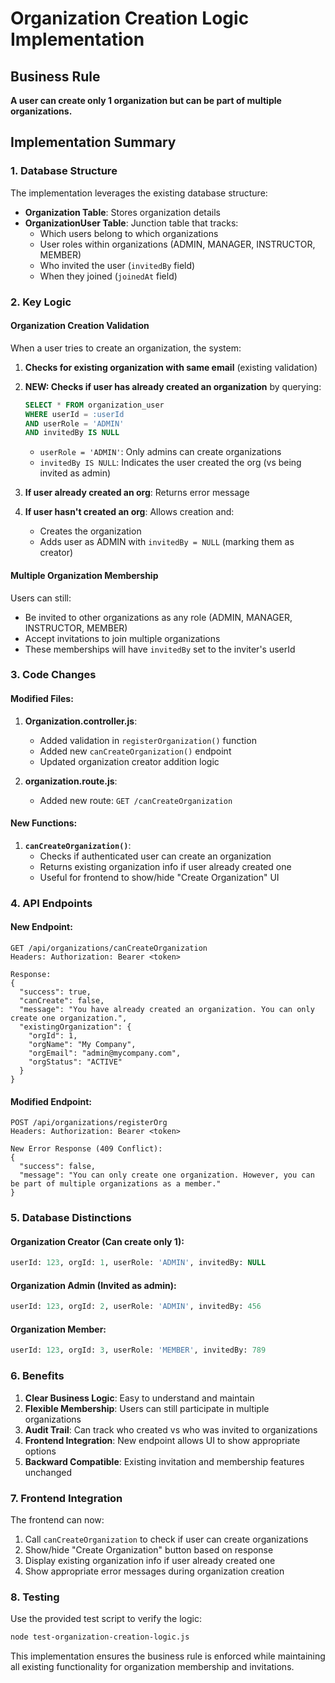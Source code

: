 # Organization Creation Logic Implementation

## Business Rule
**A user can create only 1 organization but can be part of multiple organizations.**

## Implementation Summary

### 1. Database Structure
The implementation leverages the existing database structure:

- **Organization Table**: Stores organization details
- **OrganizationUser Table**: Junction table that tracks:
  - Which users belong to which organizations
  - User roles within organizations (ADMIN, MANAGER, INSTRUCTOR, MEMBER)
  - Who invited the user (`invitedBy` field)
  - When they joined (`joinedAt` field)

### 2. Key Logic

#### Organization Creation Validation
When a user tries to create an organization, the system:

1. **Checks for existing organization with same email** (existing validation)
2. **NEW: Checks if user has already created an organization** by querying:
   ```sql
   SELECT * FROM organization_user 
   WHERE userId = :userId 
   AND userRole = 'ADMIN' 
   AND invitedBy IS NULL
   ```
   - `userRole = 'ADMIN'`: Only admins can create organizations
   - `invitedBy IS NULL`: Indicates the user created the org (vs being invited as admin)

3. **If user already created an org**: Returns error message
4. **If user hasn't created an org**: Allows creation and:
   - Creates the organization
   - Adds user as ADMIN with `invitedBy = NULL` (marking them as creator)

#### Multiple Organization Membership
Users can still:
- Be invited to other organizations as any role (ADMIN, MANAGER, INSTRUCTOR, MEMBER)
- Accept invitations to join multiple organizations
- These memberships will have `invitedBy` set to the inviter's userId

### 3. Code Changes

#### Modified Files:

1. **Organization.controller.js**:
   - Added validation in `registerOrganization()` function
   - Added new `canCreateOrganization()` endpoint
   - Updated organization creator addition logic

2. **organization.route.js**:
   - Added new route: `GET /canCreateOrganization`

#### New Functions:

1. **`canCreateOrganization()`**: 
   - Checks if authenticated user can create an organization
   - Returns existing organization info if user already created one
   - Useful for frontend to show/hide "Create Organization" UI

### 4. API Endpoints

#### New Endpoint:
```
GET /api/organizations/canCreateOrganization
Headers: Authorization: Bearer <token>

Response:
{
  "success": true,
  "canCreate": false,
  "message": "You have already created an organization. You can only create one organization.",
  "existingOrganization": {
    "orgId": 1,
    "orgName": "My Company",
    "orgEmail": "admin@mycompany.com",
    "orgStatus": "ACTIVE"
  }
}
```

#### Modified Endpoint:
```
POST /api/organizations/registerOrg
Headers: Authorization: Bearer <token>

New Error Response (409 Conflict):
{
  "success": false,
  "message": "You can only create one organization. However, you can be part of multiple organizations as a member."
}
```

### 5. Database Distinctions

#### Organization Creator (Can create only 1):
```sql
userId: 123, orgId: 1, userRole: 'ADMIN', invitedBy: NULL
```

#### Organization Admin (Invited as admin):
```sql
userId: 123, orgId: 2, userRole: 'ADMIN', invitedBy: 456
```

#### Organization Member:
```sql
userId: 123, orgId: 3, userRole: 'MEMBER', invitedBy: 789
```

### 6. Benefits

1. **Clear Business Logic**: Easy to understand and maintain
2. **Flexible Membership**: Users can still participate in multiple organizations
3. **Audit Trail**: Can track who created vs who was invited to organizations
4. **Frontend Integration**: New endpoint allows UI to show appropriate options
5. **Backward Compatible**: Existing invitation and membership features unchanged

### 7. Frontend Integration

The frontend can now:
1. Call `canCreateOrganization` to check if user can create organizations
2. Show/hide "Create Organization" button based on response
3. Display existing organization info if user already created one
4. Show appropriate error messages during organization creation

### 8. Testing

Use the provided test script to verify the logic:
```bash
node test-organization-creation-logic.js
```

This implementation ensures the business rule is enforced while maintaining all existing functionality for organization membership and invitations.

